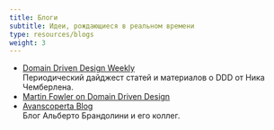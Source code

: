 ```yaml
---
title: Блоги
subtitle: Идеи, рождающиеся в реальном времени
type: resources/blogs
weight: 3
---
```


- [Domain Driven Design Weekly](http://dddweekly.com/) \
  Периодический дайджест статей и материалов о DDD от Ника Чемберлена.
- [Martin Fowler on Domain Driven Design](https://martinfowler.com/tags/domain%20driven%20design.html)
- [Avanscoperta Blog](https://blog.avanscoperta.it/it/) \
  Блог Альберто Брандолини и его коллег.

